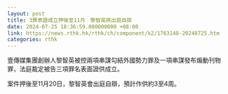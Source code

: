 ```yaml
---
layout: post
title: 3罪表證成立押後至11月　黎智英將出庭自辯
date: 2024-07-25 18:36:59.000000000 +08:00
link: https://news.rthk.hk/rthk/ch/component/k2/1763148-20240725.htm
categories: rthk
---
```


壹傳媒集團創辦人黎智英被控兩項串謀勾結外國勢力罪及一項串謀發布煽動刊物罪，法庭裁定被告三項罪名表面證供成立。

案件押後至11月20日，黎智英會出庭自辯，預計作供約3至4周。
